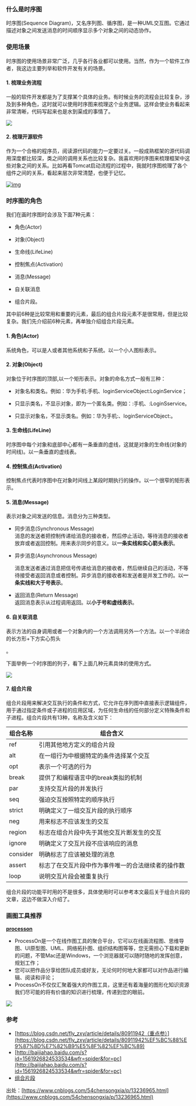 ### 什么是时序图

时序图(Sequence Diagram)，又名序列图、循序图，是一种UML交互图。它通过描述对象之间发送消息的时间顺序显示多个对象之间的动态协作。

### 使用场景

时序图的使用场景非常广泛，几乎各行各业都可以使用。当然，作为一个软件工作者，我这边主要列举和软件开发有关的场景。

#### **1. 梳理业务流程**

一般的软件开发都是为了支撑某个具体的业务。有时候业务的流程会比较复杂，涉及到多种角色，这时就可以使用时序图来梳理这个业务逻辑。这样会使业务看起来非常清晰，代码写起来也是水到渠成的事情了。

[![](https://i-blog.csdnimg.cn/blog_migrate/ad327b08692a96a5b7c4950e7f5a87ad.jpeg)](https://img2020.cnblogs.com/blog/1775037/202007/1775037-20200710151555933-518672375.jpg)

#### **2. 梳理开源软件**

作为一个合格的程序员，阅读源代码的能力一定要过关。一般成熟框架的源代码调用深度都比较深，类之间的调用关系也比较复杂。我喜欢用时序图来梳理框架中这些对象之间的关系。比如再看Tomcat启动流程的过程中，我就时序图梳理了各个组件之间的关系，看起来层次非常清楚，也便于记忆。

[![img](https://i-blog.csdnimg.cn/blog_migrate/da108d4d3dae49dc0dcf5745a581a1ac.png)](https://img2020.cnblogs.com/blog/1775037/202007/1775037-20200704220716365-1370663428.png)

### 时序图的角色

我们在画时序图时会涉及下面7种元素：

- 角色(Actor)
    
- 对象(Object)
    
- 生命线(LifeLine)
    
- 控制焦点(Activation)
    
- 消息(Message)
    
- 自关联消息
    
- 组合片段。
    

其中前6种是比较常用和重要的元素，最后的组合片段元素不是很常用，但是比较复杂。我们先介绍前6种元素，再单独介绍组合片段元素。

#### **1. 角色(Actor)**

系统角色，可以是人或者其他系统和子系统。以一个小人图标表示。

#### **2. 对象(Object)**

对象位于时序图的顶部,以一个矩形表示。对象的命名方式一般有三种：

- 对象名和类名。例如：华为手机:手机、loginServiceObject:LoginService；
    
- 只显示类名，不显示对象，即为一个匿名类。例如：:手机、:LoginSservice。
    
- 只显示对象名，不显示类名。例如：华为手机:、loginServiceObject:。
    

#### **3. 生命线(LifeLine)**

时序图中每个对象和底部中心都有一条垂直的虚线，这就是对象的生命线(对象的时间线)。以一条垂直的虚线表。

#### **4. 控制焦点(Activation)**

控制焦点代表时序图中在对象时间线上某段时期执行的操作。以一个很窄的矩形表示。

#### **5. 消息(Message)**

表示对象之间发送的信息。消息分为三种类型。

- 同步消息(Synchronous Message)  
    消息的发送者把控制传递给消息的接收者，然后停止活动，等待消息的接收者放弃或者返回控制。用来表示同步的意义。以**一条实线和实心箭头表示**。
    
- 异步消息(Asynchronous Message)
    
    消息发送者通过消息把信号传递给消息的接收者，然后继续自己的活动，不等待接受者返回消息或者控制。异步消息的接收者和发送者是并发工作的。以**一条实线和大于号表示**。
    
- 返回消息(Return Message)  
    返回消息表示从过程调用返回。以**小于号和虚线表示**。
    

#### **6. 自关联消息**

表示方法的自身调用或者一个对象内的一个方法调用另外一个方法。以一个半闭合的长方形+下方实心剪头

。

下面举例一个时序图的列子，看下上面几种元素具体的使用方式。

[![](https://i-blog.csdnimg.cn/blog_migrate/b2e227fc75d15821aceb34a2a0df5290.png)](https://img2020.cnblogs.com/blog/1775037/202007/1775037-20200712162814914-638213115.png)

#### **7. 组合片段**

组合片段用来解决交互执行的条件和方式，它允许在序列图中直接表示逻辑组件，用于通过指定条件或子进程的应用区域，为任何生命线的任何部分定义特殊条件和子进程。组合片段共有13种，名称及含义如下：

|组合名称|组合含义|
|---|---|
|ref|引用其他地方定义的组合片段|
|alt|在一组行为中根据特定的条件选择某个交互|
|opt|表示一个可选的行为|
|break|提供了和编程语言中的break类拟的机制|
|par|支持交互片段的并发执行|
|seq|强迫交互按照特定的顺序执行|
|strict|明确定义了一组交互片段的执行顺序|
|neg|用来标志不应该发生的交互|
|region|标志在组合片段中先于其他交互片断发生的交互|
|ignore|明确定义了交互片段不应该响应的消息|
|consider|明确标志了应该被处理的消息|
|assert|标志了在交互片段中作为事件唯一的合法继续者的操作数|
|loop|说明交互片段会被重复执行|

组合片段的功能平时用的不是很多，具体使用时可以参考本文最后关于组合片段的文章，这边不做深入介绍了。

### 画图工具推荐

**[processon](https://processon.com/)**

- ProcessOn是一个在线作图工具的聚合平台，它可以在线画流程图、思维导图、UI原型图、UML、网络拓扑图、组织结构图等等，您无需担心下载和更新的问题，不管Mac还是Windows，一个浏览器就可以随时随地的发挥创意，规划工作；
- 您可以把作品分享给团队成员或好友，无论何时何地大家都可以对作品进行编辑、阅读和评论；
- ProcessOn不仅仅汇聚着强大的作图工具，这里还有着海量的图形化知识资源我们尽可能的将有价值的知识进行梳理，传递到您的眼前。

[![](https://i-blog.csdnimg.cn/blog_migrate/482b31450b544a5baba33c832d8bdd29.png)](https://img2020.cnblogs.com/blog/1775037/202007/1775037-20200712163810994-2033400356.png)

### 参考

- [https://blog.csdn.net/fly_zxy/article/details/80911942（重点参）](https://blog.csdn.net/fly_zxy/article/details/80911942%EF%BC%88%E9%87%8D%E7%82%B9%E5%8F%82%EF%BC%89)
- [http://baijiahao.baidu.com/s?id=1561926824533534&wfr=spider&for=pc](http://baijiahao.baidu.com/s?id=1561926824533534&wfr=spider&for=pc)
- [组合片段](https://www.cnblogs.com/whylaughing/p/5794693.html)

出处：[https://www.cnblogs.com/54chensongxia/p/13236965.html](https://www.cnblogs.com/54chensongxia/p/13236965.html)